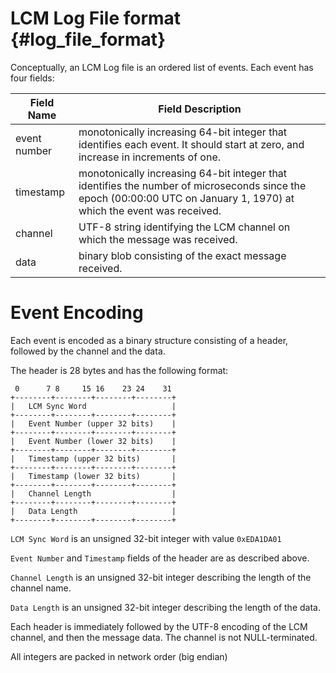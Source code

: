 LCM Log File format {#log_file_format}
====

Conceptually, an LCM Log file is an ordered list of events.  Each event has
four fields:

Field Name     | Field Description
---------------|------------------
event number | monotonically increasing 64-bit integer that identifies each event.  It should start at zero, and increase in increments of one.
timestamp    | monotonically increasing 64-bit integer that identifies the number of microseconds since the epoch (00:00:00 UTC on January 1, 1970) at which the event was received.
channel      | UTF-8 string identifying the LCM channel on which the message was received.
data         | binary blob consisting of the exact message received.

# Event Encoding

Each event is encoded as a binary structure consisting of a header, followed by the channel and the data.

The header is 28 bytes and has the following format:

     0      7 8     15 16    23 24    31
    +--------+--------+--------+--------+
    |   LCM Sync Word                   |
    +--------+--------+--------+--------+
    |   Event Number (upper 32 bits)    |
    +--------+--------+--------+--------+
    |   Event Number (lower 32 bits)    |
    +--------+--------+--------+--------+
    |   Timestamp (upper 32 bits)       |
    +--------+--------+--------+--------+
    |   Timestamp (lower 32 bits)       |
    +--------+--------+--------+--------+
    |   Channel Length                  |
    +--------+--------+--------+--------+
    |   Data Length                     |
    +--------+--------+--------+--------+

`LCM Sync Word` is an unsigned 32-bit integer with value `0xEDA1DA01`

`Event Number` and `Timestamp` fields of the header are as described above.

`Channel Length` is an unsigned 32-bit integer describing the length of the
channel name.

`Data Length` is an unsigned 32-bit integer describing the length of the
data.

Each header is immediately followed by the UTF-8 encoding of the LCM channel,
and then the message data.  The channel is not NULL-terminated.

All integers are packed in network order (big endian)
